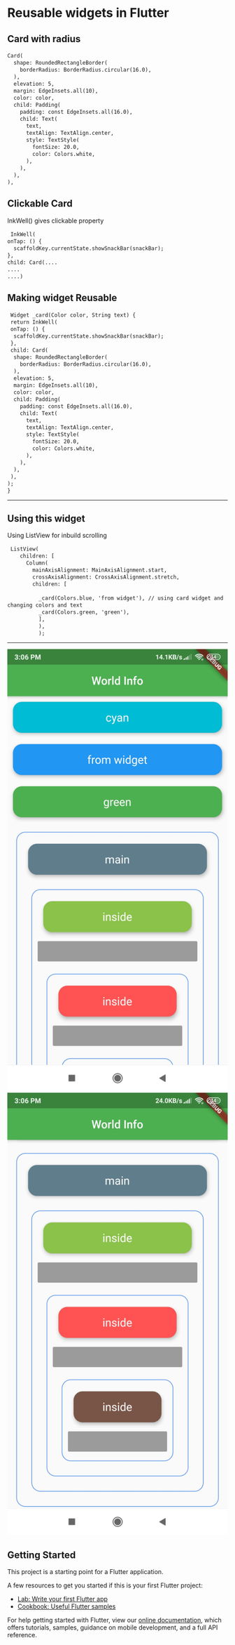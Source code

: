 # Reusable widgets in Flutter


Card with radius
-----------------

    Card(
      shape: RoundedRectangleBorder(
        borderRadius: BorderRadius.circular(16.0),
      ),
      elevation: 5,
      margin: EdgeInsets.all(10),
      color: color,
      child: Padding(
        padding: const EdgeInsets.all(16.0),
        child: Text(
          text,
          textAlign: TextAlign.center,
          style: TextStyle(
            fontSize: 20.0,
            color: Colors.white,
          ),
        ),
      ),
    ),

 Clickable Card 
 -------------
 InkWell() gives clickable property
 
     InkWell(
    onTap: () {
      scaffoldKey.currentState.showSnackBar(snackBar);
    },
    child: Card(....
    ....
    ....)
    
 Making widget Reusable
 --------------
 
     Widget _card(Color color, String text) {
     return InkWell(
     onTap: () {
      scaffoldKey.currentState.showSnackBar(snackBar);
     },
     child: Card(
      shape: RoundedRectangleBorder(
        borderRadius: BorderRadius.circular(16.0),
      ),
      elevation: 5,
      margin: EdgeInsets.all(10),
      color: color,
      child: Padding(
        padding: const EdgeInsets.all(16.0),
        child: Text(
          text,
          textAlign: TextAlign.center,
          style: TextStyle(
            fontSize: 20.0,
            color: Colors.white,
          ),
        ),
      ),
     ),
    );
    }
    
 ----------------------------------
 
 Using this widget
 -----------
 Using ListView for inbuild scrolling
 
     ListView(
        children: [
          Column(
            mainAxisAlignment: MainAxisAlignment.start,
            crossAxisAlignment: CrossAxisAlignment.stretch,
            children: [
            
              _card(Colors.blue, 'from widget'), // using card widget and changing colors and text
              _card(Colors.green, 'green'),
              ],
              ),
              );
              
  -------------------------    
  
  
<img src="https://github.com/newgalaxian/re_usable_widget/blob/master/re_usable_widget_1.jpg" alt="eusable widgets" >

<img src="https://github.com/newgalaxian/re_usable_widget/blob/master/re_usable_widget_2.jpg" alt="eusable widgets" >



## Getting Started

This project is a starting point for a Flutter application.

A few resources to get you started if this is your first Flutter project:

- [Lab: Write your first Flutter app](https://flutter.dev/docs/get-started/codelab)
- [Cookbook: Useful Flutter samples](https://flutter.dev/docs/cookbook)

For help getting started with Flutter, view our
[online documentation](https://flutter.dev/docs), which offers tutorials,
samples, guidance on mobile development, and a full API reference.

